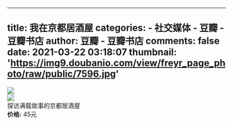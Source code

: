 
---
title: 我在京都居酒屋
categories: 
    - 社交媒体
    - 豆瓣 - 豆瓣书店
author: 豆瓣 - 豆瓣书店
comments: false
date: 2021-03-22 03:18:07
thumbnail: 'https://img9.doubanio.com/view/freyr_page_photo/raw/public/7596.jpg'
---

<div>   
<img src="https://img9.doubanio.com/view/freyr_page_photo/raw/public/7596.jpg" referrerpolicy="no-referrer"><br>
        <img src="https://img9.doubanio.com/view/freyr_page_photo/raw/public/7592.jpg" referrerpolicy="no-referrer"><br>
        探访满载故事的京都居酒屋<br>
        <strong>价格:</strong> 45元
        
</div>
            